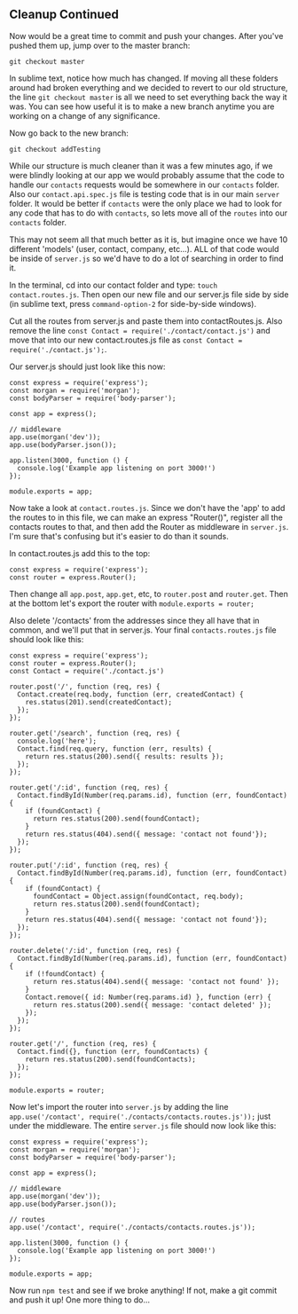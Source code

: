 ## Cleanup Continued

Now would be a great time to commit and push your changes.  After you've pushed them up, jump over to the master branch:
```
git checkout master
```
In sublime text, notice how much has changed.  If moving all these folders around had broken everything and we decided to revert to our old structure, the line `git checkout master` is all we need to set everything back the way it was.  You can see how useful it is to make a new branch anytime you are working on a change of any significance.

Now go back to the new branch:
```
git checkout addTesting
```

While our structure is much cleaner than it was a few minutes ago, if we were blindly looking at our app we would probably assume that the code to handle our `contacts` requests would be somewhere in our `contacts` folder.  Also our `contact.api.spec.js` file is testing code that is in our main `server` folder.  It would be better if `contacts` were the only place we had to look for any code that has to do with `contacts`, so lets move all of the `routes` into our `contacts` folder.

This may not seem all that much better as it is, but imagine once we have 10 different 'models' (user, contact, company, etc...).  ALL of that code would be inside of `server.js` so we'd have to do a lot of searching in order to find it.

In the terminal, cd into our contact folder and type: `touch contact.routes.js`.  Then open our new file and our server.js file side by side (in sublime text, press `command-option-2` for side-by-side windows).

Cut all the routes from server.js and paste them into contactRoutes.js.  Also remove the line `const Contact = require('./contact/contact.js')` and move that into our new contact.routes.js file as `const Contact = require('./contact.js');`.

Our server.js should just look like this now:
```
const express = require('express');
const morgan = require('morgan');
const bodyParser = require('body-parser');

const app = express();

// middleware
app.use(morgan('dev'));
app.use(bodyParser.json());

app.listen(3000, function () {
  console.log('Example app listening on port 3000!')
});

module.exports = app;
```
Now take a look at `contact.routes.js`.  Since we don't have the 'app' to add the routes to in this file, we can make an express "Router()", register all the contacts routes to that, and then add the Router as middleware in `server.js`.  I'm sure that's confusing but it's easier to do than it sounds.

In contact.routes.js add this to the top:
```
const express = require('express');
const router = express.Router();
```

Then change all `app.post`, `app.get`, etc, to `router.post` and `router.get`.  Then at the bottom let's export the router with `module.exports = router;`

Also delete '/contacts' from the addresses since they all have that in common, and we'll put that in server.js.  Your final `contacts.routes.js` file should look like this:
```
const express = require('express');
const router = express.Router();
const Contact = require('./contact.js')

router.post('/', function (req, res) {
  Contact.create(req.body, function (err, createdContact) {
    res.status(201).send(createdContact);
  });
}); 

router.get('/search', function (req, res) {
  console.log('here');
  Contact.find(req.query, function (err, results) {
    return res.status(200).send({ results: results });
  });
});

router.get('/:id', function (req, res) {
  Contact.findById(Number(req.params.id), function (err, foundContact) {
    if (foundContact) {
      return res.status(200).send(foundContact);
    }
    return res.status(404).send({ message: 'contact not found'});
  });
});

router.put('/:id', function (req, res) {
  Contact.findById(Number(req.params.id), function (err, foundContact) {
    if (foundContact) {
      foundContact = Object.assign(foundContact, req.body);
      return res.status(200).send(foundContact);
    }
    return res.status(404).send({ message: 'contact not found'});
  });
});

router.delete('/:id', function (req, res) {
  Contact.findById(Number(req.params.id), function (err, foundContact) {
    if (!foundContact) {
      return res.status(404).send({ message: 'contact not found' });
    }
    Contact.remove({ id: Number(req.params.id) }, function (err) {
      return res.status(200).send({ message: 'contact deleted' });
    });
  });
});

router.get('/', function (req, res) {
  Contact.find({}, function (err, foundContacts) {
    return res.status(200).send(foundContacts);
  });
});

module.exports = router;
```

Now let's import the router into `server.js` by adding the line `app.use('/contact', require('./contacts/contacts.routes.js'));` just under the middleware.  The entire `server.js` file should now look like this:
```
const express = require('express');
const morgan = require('morgan');
const bodyParser = require('body-parser');

const app = express();

// middleware
app.use(morgan('dev'));
app.use(bodyParser.json());

// routes
app.use('/contact', require('./contacts/contacts.routes.js'));

app.listen(3000, function () {
  console.log('Example app listening on port 3000!')
});

module.exports = app;
```

Now run `npm test` and see if we broke anything!  If not, make a git commit and push it up!  One more thing to do...